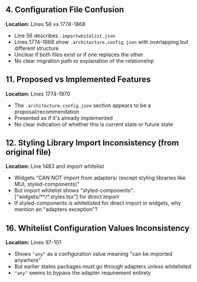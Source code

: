 ## 4. Configuration File Confusion

**Location:** Lines 56 vs 1774-1868

- Line 56 describes `.importwhitelist.json`
- Lines 1774-1868 show `.architecture.config.json` with overlapping but different structure
- Unclear if both files exist or if one replaces the other
- No clear migration path or explanation of the relationship

## 11. Proposed vs Implemented Features

**Location:** Lines 1774-1970

- The `.architecture.config.json` section appears to be a proposal/recommendation
- Presented as if it's already implemented
- No clear indication of whether this is current state or future state

## 12. Styling Library Import Inconsistency (from original file)

**Location:** Line 1483 and import whitelist

- Widgets "CAN NOT import from adapters/ (except styling libraries like MUI, styled-components)"
- But import whitelist shows "styled-components": ["widgets/**/*.styles.tsx"] for direct import
- If styled-components is whitelisted for direct import in widgets, why mention an "adapters exception"?

## 16. Whitelist Configuration Values Inconsistency

**Location:** Lines 97-101

- Shows `"any"` as a configuration value meaning "can be imported anywhere"
- But earlier states packages must go through adapters unless whitelisted
- `"any"` seems to bypass the adapter requirement entirely

